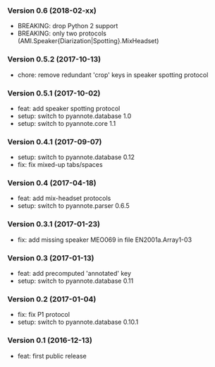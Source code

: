 ### Version 0.6 (2018-02-xx)

  - BREAKING: drop Python 2 support
  - BREAKING: only two protocols (AMI.Speaker{Diarization|Spotting}.MixHeadset)

### Version 0.5.2 (2017-10-13)

  - chore: remove redundant 'crop' keys in speaker spotting protocol

### Version 0.5.1 (2017-10-02)

  - feat: add speaker spotting protocol
  - setup: switch to pyannote.database 1.0
  - setup: switch to pyannote.core 1.1

### Version 0.4.1 (2017-09-07)

  - setup: switch to pyannote.database 0.12
  - fix: fix mixed-up tabs/spaces

### Version 0.4 (2017-04-18)

  - feat: add mix-headset protocols
  - setup: switch to pyannote.parser 0.6.5

### Version 0.3.1 (2017-01-23)

  - fix: add missing speaker MEO069 in file EN2001a.Array1-03

### Version 0.3 (2017-01-13)

  - feat: add precomputed 'annotated' key
  - setup: switch to pyannote.database 0.11

### Version 0.2 (2017-01-04)

  - fix: fix P1 protocol
  - setup: switch to pyannote.database 0.10.1

### Version 0.1 (2016-12-13)

  - feat: first public release
